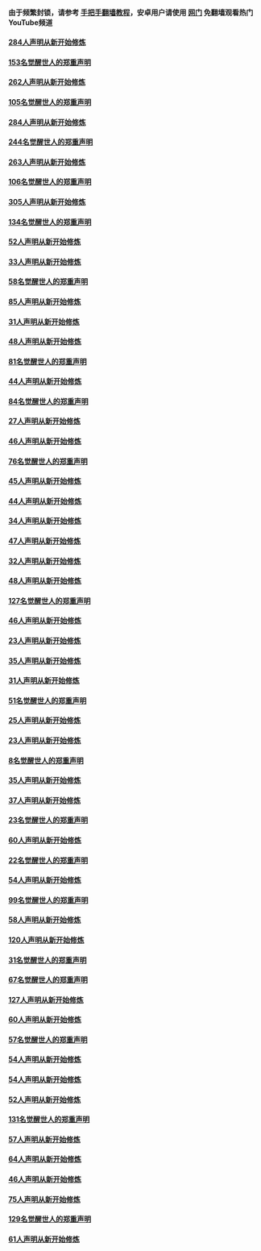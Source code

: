 #### 由于频繁封锁，请参考 [手把手翻墙教程](https://github.com/gfw-breaker/guides/wiki/)，安卓用户请使用 [网门](https://github.com/gfw-breaker/nogfw/blob/master/dl.md?t=04131400) 免翻墙观看热门YouTube频道 

#### [284人声明从新开始修炼](../pages/91/423296.md?t=04131400) 

#### [153名觉醒世人的郑重声明](../pages/91/423295.md?t=04131400) 

#### [262人声明从新开始修炼](../pages/91/423004.md?t=04131400) 

#### [105名觉醒世人的郑重声明](../pages/91/423003.md?t=04131400) 

#### [284人声明从新开始修炼](../pages/91/422707.md?t=04131400) 

#### [244名觉醒世人的郑重声明](../pages/91/422706.md?t=04131400) 

#### [263人声明从新开始修炼](../pages/91/422553.md?t=04131400) 

#### [106名觉醒世人的郑重声明](../pages/91/422552.md?t=04131400) 

#### [305人声明从新开始修炼](../pages/91/422153.md?t=04131400) 

#### [134名觉醒世人的郑重声明](../pages/91/422152.md?t=04131400) 

#### [52人声明从新开始修炼](../pages/91/421846.md?t=04131400) 

#### [33人声明从新开始修炼](../pages/91/421804.md?t=04131400) 

#### [58名觉醒世人的郑重声明](../pages/91/421845.md?t=04131400) 

#### [85人声明从新开始修炼](../pages/91/421769.md?t=04131400) 

#### [31人声明从新开始修炼](../pages/91/421763.md?t=04131400) 

#### [48人声明从新开始修炼](../pages/91/421605.md?t=04131400) 

#### [81名觉醒世人的郑重声明](../pages/91/421656.md?t=04131400) 

#### [44人声明从新开始修炼](../pages/91/421544.md?t=04131400) 

#### [84名觉醒世人的郑重声明](../pages/91/421543.md?t=04131400) 

#### [27人声明从新开始修炼](../pages/91/421465.md?t=04131400) 

#### [46人声明从新开始修炼](../pages/91/421454.md?t=04131400) 

#### [76名觉醒世人的郑重声明](../pages/91/421453.md?t=04131400) 

#### [45人声明从新开始修炼](../pages/91/421452.md?t=04131400) 

#### [44人声明从新开始修炼](../pages/91/421422.md?t=04131400) 

#### [34人声明从新开始修炼](../pages/91/421322.md?t=04131400) 

#### [47人声明从新开始修炼](../pages/91/421264.md?t=04131400) 

#### [32人声明从新开始修炼](../pages/91/421225.md?t=04131400) 

#### [48人声明从新开始修炼](../pages/91/421202.md?t=04131400) 

#### [127名觉醒世人的郑重声明](../pages/91/421224.md?t=04131400) 

#### [46人声明从新开始修炼](../pages/91/421203.md?t=04131400) 

#### [23人声明从新开始修炼](../pages/91/421138.md?t=04131400) 

#### [35人声明从新开始修炼](../pages/91/421122.md?t=04131400) 

#### [31人声明从新开始修炼](../pages/91/421081.md?t=04131400) 

#### [51名觉醒世人的郑重声明](../pages/91/421080.md?t=04131400) 

#### [25人声明从新开始修炼](../pages/91/421020.md?t=04131400) 

#### [23人声明从新开始修炼](../pages/91/420884.md?t=04131400) 

#### [8名觉醒世人的郑重声明](../pages/91/420883.md?t=04131400) 

#### [35人声明从新开始修炼](../pages/91/420809.md?t=04131400) 

#### [37人声明从新开始修炼](../pages/91/420766.md?t=04131400) 

#### [23名觉醒世人的郑重声明](../pages/91/420765.md?t=04131400) 

#### [60人声明从新开始修炼](../pages/91/420727.md?t=04131400) 

#### [22名觉醒世人的郑重声明](../pages/91/420726.md?t=04131400) 

#### [54人声明从新开始修炼](../pages/91/420529.md?t=04131400) 

#### [99名觉醒世人的郑重声明](../pages/91/420528.md?t=04131400) 

#### [58人声明从新开始修炼](../pages/91/420198.md?t=04131400) 

#### [120人声明从新开始修炼](../pages/91/420141.md?t=04131400) 

#### [31名觉醒世人的郑重声明](../pages/91/420197.md?t=04131400) 

#### [67名觉醒世人的郑重声明](../pages/91/420140.md?t=04131400) 

#### [127人声明从新开始修炼](../pages/91/420082.md?t=04131400) 

#### [60人声明从新开始修炼](../pages/91/420081.md?t=04131400) 

#### [57名觉醒世人的郑重声明](../pages/91/420080.md?t=04131400) 

#### [54人声明从新开始修炼](../pages/91/419533.md?t=04131400) 

#### [54人声明从新开始修炼](../pages/91/419532.md?t=04131400) 

#### [52人声明从新开始修炼](../pages/91/419531.md?t=04131400) 

#### [131名觉醒世人的郑重声明](../pages/91/419530.md?t=04131400) 

#### [57人声明从新开始修炼](../pages/91/419430.md?t=04131400) 

#### [64人声明从新开始修炼](../pages/91/419429.md?t=04131400) 

#### [46人声明从新开始修炼](../pages/91/419428.md?t=04131400) 

#### [75人声明从新开始修炼](../pages/91/419427.md?t=04131400) 

#### [129名觉醒世人的郑重声明](../pages/91/419426.md?t=04131400) 

#### [61人声明从新开始修炼](../pages/91/419198.md?t=04131400) 

